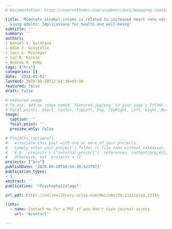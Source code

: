 ```yaml
---
# Documentation: https://sourcethemes.com/academic/docs/managing-content/

title: 'Moderate alcohol intake is related to increased heart rate variability in
  young adults: Implications for health and well‐being'
subtitle: ''
summary: ''
authors:
- Daniel S. Quintana
- Adam J. Guastella
- Iain S. McGregor
- Ian B. Hickie
- Andrew H. Kemp
tags: ["hrv"]
categories: []
date: '2013-01-01'
lastmod: 2020-08-28T12:54:30+02:00
featured: false
draft: false

# Featured image
# To use, add an image named `featured.jpg/png` to your page's folder.
# Focal points: Smart, Center, TopLeft, Top, TopRight, Left, Right, BottomLeft, Bottom, BottomRight.
image:
  caption: ''
  focal_point: ''
  preview_only: false

# Projects (optional).
#   Associate this post with one or more of your projects.
#   Simply enter your project's folder or file name without extension.
#   E.g. `projects = ["internal-project"]` references `content/project/deep-learning/index.md`.
#   Otherwise, set `projects = []`.
projects: ["hrv"]
publishDate: '2020-08-28T10:54:30.523707Z'
publication_types:
- 2
abstract: ''
publication: '*Psychophysiology*'

url_pdf: https://onlinelibrary.wiley.com/doi/abs/10.1111/psyp.12134

links:
  - name: Contact me for a PDF if you don't have journal access
    url: '#contact'

---
```

